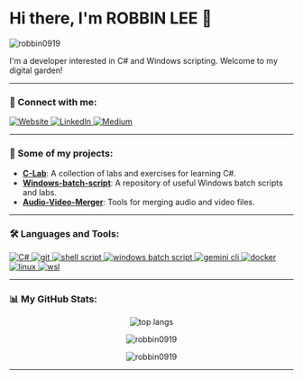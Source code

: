 # Hi there, I'm ROBBIN LEE 👋

<p align="left"> <img src="https://komarev.com/ghpvc/?username=robbin0919&label=Profile%20views&color=0e75b6&style=flat" alt="robbin0919" /> </p>

I'm a developer interested in C# and Windows scripting. Welcome to my digital garden!

---

### 🔗 Connect with me:
<p align="left">
  <a href="https://www.robbinlee.com/" target="_blank">
    <img src="https://img.shields.io/badge/Website-blue?style=for-the-badge&logo=google-chrome&logoColor=white" alt="Website"/>
  </a>
  <a href="https://linkedin.com/in/robbin0919" target="_blank">
    <img src="https://img.shields.io/badge/LinkedIn-0077B5?style=for-the-badge&logo=linkedin&logoColor=white" alt="LinkedIn"/>
  </a>
  <a href="https://robbin0919.medium.com/" target="_blank">
    <img src="https://img.shields.io/badge/Medium-12100E?style=for-the-badge&logo=medium&logoColor=white" alt="Medium"/>
  </a>
</p>

---

### 🔭 Some of my projects:

*   **[C-Lab](https://github.com/robbin0919/C-Lab)**: A collection of labs and exercises for learning C#.
*   **[Windows-batch-script](https://github.com/robbin0919/Windows-batch-script)**: A repository of useful Windows batch scripts and labs.
*   **[Audio-Video-Merger](https://github.com/robbin0919/Audio-Video-Merger)**: Tools for merging audio and video files.

---

### 🛠️ Languages and Tools:
<p align="left">
  <a href="https://learn.microsoft.com/en-us/dotnet/csharp/" target="_blank">
    <img src="https://img.shields.io/badge/C%23-239120?style=for-the-badge&logo=c-sharp&logoColor=white" alt="C#"/>
  </a>
  <a href="https://git-scm.com/" target="_blank">
    <img src="https://img.shields.io/badge/git-%23F05033.svg?style=for-the-badge&logo=git&logoColor=white" alt="git"/>
  </a>
  <a href="https://www.gnu.org/software/bash/" target="_blank">
    <img src="https://img.shields.io/badge/Shell_Script-4EAA25?style=for-the-badge&logo=gnu-bash&logoColor=white" alt="shell script"/>
  </a>
  <a href="https://learn.microsoft.com/en-us/windows-server/administration/windows-commands/windows-commands" target="_blank">
    <img src="https://img.shields.io/badge/Batch_Script-0078D6?style=for-the-badge&logo=windows-terminal&logoColor=white" alt="windows batch script"/>
  </a>
  <a href="https://cloud.google.com/gemini" target="_blank">
    <img src="https://img.shields.io/badge/Gemini_CLI-4285F4?style=for-the-badge&logo=google-gemini&logoColor=white" alt="gemini cli"/>
  </a>
  <a href="https://www.docker.com/" target="_blank">
    <img src="https://img.shields.io/badge/docker-%230db7ed.svg?style=for-the-badge&logo=docker&logoColor=white" alt="docker"/>
  </a>
  <a href="https://www.linux.org/" target="_blank">
    <img src="https://img.shields.io/badge/Linux-FCC624?style=for-the-badge&logo=linux&logoColor=black" alt="linux"/>
  </a>
  <a href="https://learn.microsoft.com/en-us/windows/wsl/" target="_blank">
    <img src="https://img.shields.io/badge/WSL-0078D6?style=for-the-badge&logo=windows&logoColor=white" alt="wsl"/>
  </a>
</p>

---

### 📊 My GitHub Stats:
<p align="center"><img src="https://github-readme-stats.vercel.app/api/top-langs?username=robbin0919&layout=compact&langs_count=8&theme=default&hide=html,css,javascript" alt="top langs" /></p>
<p align="center"><img src="https://github-readme-stats.vercel.app/api?username=robbin0919&show_icons=true&locale=en" alt="robbin0919" /></p>
<p align="center"><img src="https://github-readme-streak-stats.herokuapp.com/?user=robbin0919&" alt="robbin0919" /></p>

---
